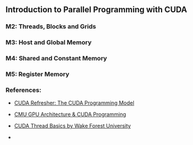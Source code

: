 ## Introduction to Parallel Programming with CUDA

### M2: Threads, Blocks and Grids

### M3: Host and Global Memory

### M4: Shared and Constant Memory

### M5: Register Memory


### References:

- [CUDA Refresher: The CUDA Programming Model](https://developer.nvidia.com/blog/cuda-refresher-cuda-programming-model/)

- [CMU GPU Architecture & CUDA Programming](https://www.cs.cmu.edu/afs/cs/academic/class/15418-s18/www/lectures/06_gpuarch.pdf)

- [CUDA Thread Basics by Wake Forest University](https://users.wfu.edu/choss/CUDA/docs/Lecture%205.pdf)

- []()